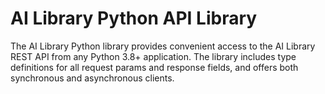 # AI Library Python API Library

The AI Library Python library provides convenient access to the AI Library REST API from any Python 3.8+ application. The library includes type definitions for all request params and response fields, and offers both synchronous and asynchronous clients.  

